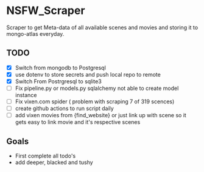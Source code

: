 # NSFW_Scraper
Scraper to get Meta-data of all available scenes and movies and storing it to mongo-atlas everyday.

## TODO
- [X] Switch from mongodb to Postgresql
- [X] use dotenv to store secrets and push local repo to remote
- [X] Switch From Postrgresql to sqlite3
- [ ] Fix pipeline.py or models.py sqlalchemy not able to create model instance 
- [ ] Fix vixen.com spider ( problem with scraping 7 of 319 scences)
- [ ] create github actions to run script daily
- [ ] add vixen movies from {find_website} or just link up with scene so it gets easy to link movie and it's respective scenes

## Goals
- First complete all todo's
- add deeper, blacked and tushy
